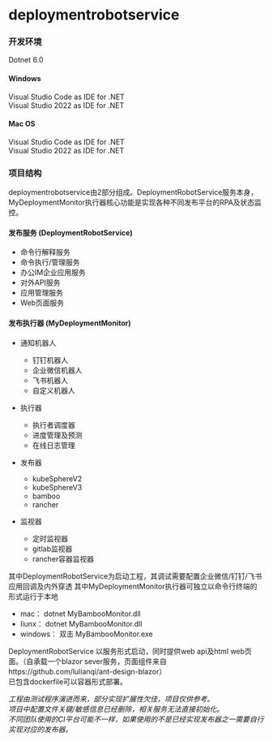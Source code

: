 # deploymentrobotservice
### 开发环境 
Dotnet 6.0
#### Windows
Visual Studio Code as IDE for .NET  
Visual Studio 2022 as IDE for .NET  
#### Mac OS
Visual Studio Code as IDE for .NET  
Visual Studio 2022 as IDE for .NET  

### 项目结构 
deploymentrobotservice由2部分组成。DeploymentRobotService服务本身，MyDeploymentMonitor执行器核心功能是实现各种不同发布平台的RPA及状态监控。

#### 发布服务 (DeploymentRobotService)

+ 命令行解释服务
+ 命令执行/管理服务
+ 办公IM企业应用服务
+ 对外API服务
+ 应用管理服务
+ Web页面服务

#### 发布执行器 (MyDeploymentMonitor)

+ 通知机器人
  - 钉钉机器人
  - 企业微信机器人
  - 飞书机器人
  - 自定义机器人

+ 执行器
   - 执行者调度器
   - 进度管理及预测
   - 在线日志管理

+ 发布器
   - kubeSphereV2
   - kubeSphereV3
   - bamboo
   - rancher

+ 监视器
   - 定时监视器
   - gitlab监视器
   - rancher容器监视器


其中DeploymentRobotService为启动工程，其调试需要配置企业微信/钉钉/飞书应用回调及内外穿透
其中MyDeploymentMonitor执行器可独立以命令行终端的形式运行于本地
+ mac： dotnet MyBambooMonitor.dll
+ liunx： dotnet MyBambooMonitor.dll
+ windows： 双击 MyBambooMonitor.exe

DeploymentRobotService 以服务形式启动，同时提供web api及html web页面。（自承载一个blazor sever服务，页面组件来自https://github.com/lulianqi/ant-design-blazor）  
已包含dockerfile可以容器形式部署。

*工程由测试程序演进而来，部分实现扩展性欠佳，项目仅供参考。*  
*项目中配置文件关键/敏感信息已经删除，相关服务无法直接初始化。*  
*不同团队使用的CI平台可能不一样，如果使用的不是已经实现发布器之一需要自行实现对应的发布器。*  

